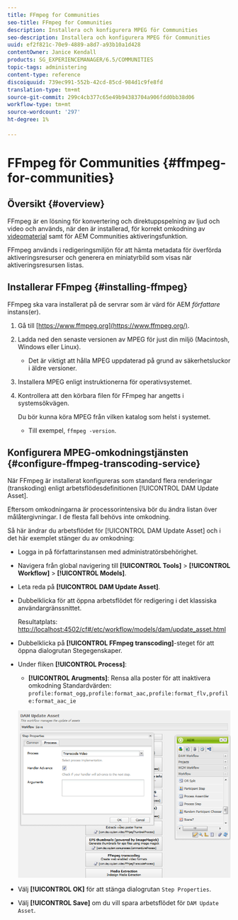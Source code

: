 ```yaml
---
title: FFmpeg for Communities
seo-title: FFmpeg for Communities
description: Installera och konfigurera MPEG för Communities
seo-description: Installera och konfigurera MPEG för Communities
uuid: ef2f821c-70e9-4889-a8d7-a93b10a1d428
contentOwner: Janice Kendall
products: SG_EXPERIENCEMANAGER/6.5/COMMUNITIES
topic-tags: administering
content-type: reference
discoiquuid: 739ec991-552b-42cd-85cd-984d1c9fe8fd
translation-type: tm+mt
source-git-commit: 299c4cb377c65e49b94383704a906fdd0bb38d06
workflow-type: tm+mt
source-wordcount: '297'
ht-degree: 1%

---
```



# FFmpeg för Communities {#ffmpeg-for-communities}

## Översikt {#overview}

FFmpeg är en lösning för konvertering och direktuppspelning av ljud och video och används, när den är installerad, för korrekt omkodning av [videomaterial](../../help/sites-authoring/default-components-foundation.md#video) samt för AEM Communities aktiveringsfunktion.

FFmpeg används i redigeringsmiljön för att hämta metadata för överförda aktiveringsresurser och generera en miniatyrbild som visas när aktiveringsresursen listas.

## Installerar FFmpeg {#installing-ffmpeg}

FFmpeg ska vara installerat på de servrar som är värd för AEM *författare* instans(er).

1. Gå till [https://www.ffmpeg.org](https://www.ffmpeg.org/).
1. Ladda ned den senaste versionen av MPEG för just din miljö (Macintosh, Windows eller Linux).

   * Det är viktigt att hålla MPEG uppdaterad på grund av säkerhetsluckor i äldre versioner.

1. Installera MPEG enligt instruktionerna för operativsystemet.

1. Kontrollera att den körbara filen för FFmpeg har angetts i systemsökvägen.

   Du bör kunna köra MPEG från vilken katalog som helst i systemet.

   * Till exempel, `ffmpeg -version`.

## Konfigurera MPEG-omkodningstjänsten {#configure-ffmpeg-transcoding-service}

När FFmpeg är installerat konfigureras som standard flera renderingar (transkoding) enligt arbetsflödesdefinitionen [!UICONTROL DAM Update Asset].

Eftersom omkodningarna är processorintensiva bör du ändra listan över målåtergivningar. I de flesta fall behövs inte omkodning.

Så här ändrar du arbetsflödet för [!UICONTROL DAM Update Asset] och i det här exemplet stänger du av omkodning:

* Logga in på författarinstansen med administratörsbehörighet.
* Navigera från global navigering till **[!UICONTROL Tools]** > **[!UICONTROL Workflow]** > **[!UICONTROL Models]**.
* Leta reda på **[!UICONTROL DAM Update Asset]**.
* Dubbelklicka för att öppna arbetsflödet för redigering i det klassiska användargränssnittet.

   Resultatplats: [http://localhost:4502/cf#/etc/workflow/models/dam/update_asset.html](http://localhost:4502/cf#/etc/workflow/models/dam/update_asset.html)

* Dubbelklicka på **[!UICONTROL FFmpeg transcoding]**-steget för att öppna dialogrutan Stegegenskaper.
* Under fliken **[!UICONTROL Process]**:

   * **[!UICONTROL Arugments]**: Rensa alla poster för att inaktivera omkodning Standardvärden:  `profile:format_ogg,profile:format_aac,profile:format_flv,profile:format_aac_ie`

   ![chlimage_1-372](assets/chlimage_1-372.png)

* Välj **[!UICONTROL OK]** för att stänga dialogrutan `Step Properties`.

* Välj **[!UICONTROL Save]** om du vill spara arbetsflödet för `DAM Update Asset`.



